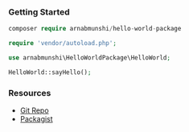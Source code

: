 ### Getting Started

```php
composer require arnabmunshi/hello-world-package
```

```php
require 'vendor/autoload.php';

use arnabmunshi\HelloWorldPackage\HelloWorld;

HelloWorld::sayHello();

```

### Resources
- [Git Repo](https://github.com/arnabmunshi/hello-world-package)
- [Packagist](https://packagist.org/packages/arnabmunshi/hello-world-package)
